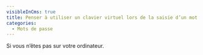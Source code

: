 ```yaml
---
visibleInCms: true
title: Penser à utiliser un clavier virtuel lors de la saisie d’un mot de passe
categories:
  - Mots de passe
---
```

Si vous n’êtes pas sur votre ordinateur.